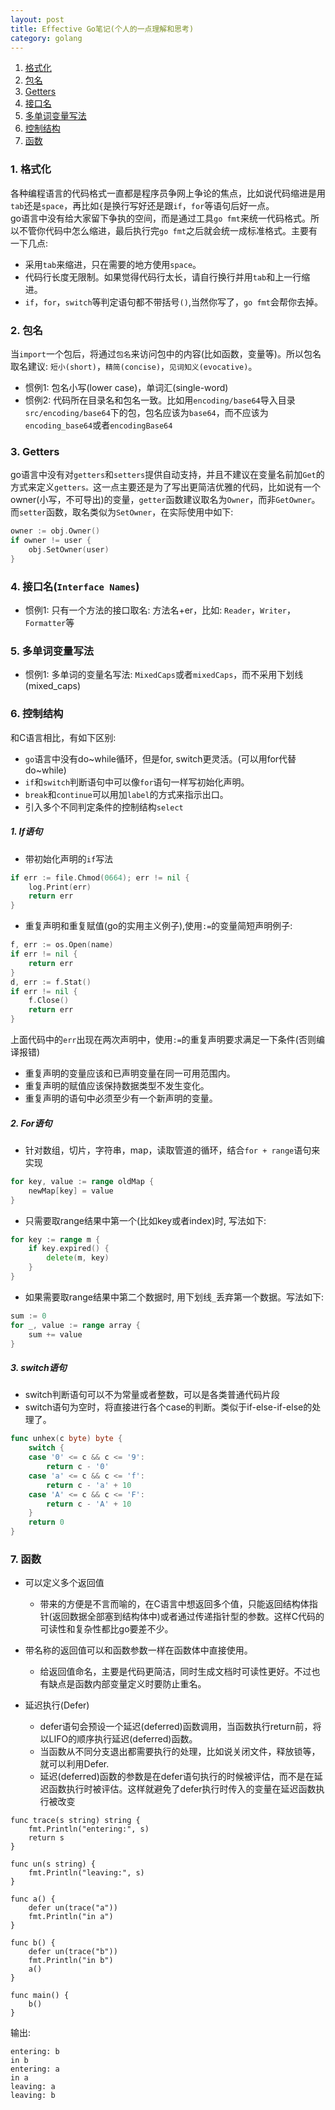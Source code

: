 ```yaml
---
layout: post
title: Effective Go笔记(个人的一点理解和思考)
category: golang
---
```


1. [格式化](#v1/formatting)  
2. [包名](#v1/package)  
3. [Getters](#v1/getter)  
4. [接口名](#v1/interface)  
5. [多单词变量写法](#v1/multiWords)  
6. [控制结构](#v1/control)  
7. [函数](#v1/function)
<!--description-->

<a name="v1/formatting"></a>  

### 1. 格式化  
各种编程语言的代码格式一直都是程序员争网上争论的焦点，比如说代码缩进是用`tab`还是`space`，再比如`{`是换行写好还是跟`if`，`for`等语句后好一点。  
go语言中没有给大家留下争执的空间，而是通过工具`go fmt`来统一代码格式。所以不管你代码中怎么缩进，最后执行完`go fmt`之后就会统一成标准格式。主要有一下几点:  

- 采用`tab`来缩进，只在需要的地方使用`space`。  
- 代码行长度无限制。如果觉得代码行太长，请自行换行并用`tab`和上一行缩进。  
- `if`，`for`，`switch`等判定语句都不带括号`()`,当然你写了，`go fmt`会帮你去掉。  

<a name="v1/package"></a>  

### 2. 包名  
当`import`一个包后，将通过`包名`来访问包中的内容(比如函数，变量等)。所以包名取名建议: `短小(short)`，`精简(concise)`，`见词知义(evocative)`。  

- 惯例1: 包名小写(lower case)，单词汇(single-word)  
- 惯例2: 代码所在目录名和包名一致。比如用`encoding/base64`导入目录`src/encoding/base64`下的包，包名应该为`base64`，而不应该为`encoding_base64`或者`encodingBase64`  

<a name="v1/getter"></a>  

### 3. Getters  
go语言中没有对`getters`和`setters`提供自动支持，并且不建议在变量名前加`Get`的方式来定义`getters。`这一点主要还是为了写出更简洁优雅的代码，比如说有一个owner(小写，不可导出)的变量，`getter`函数建议取名为`Owner`，而非`GetOwner`。而`setter`函数，取名类似为`SetOwner`，在实际使用中如下:  

```Go
owner := obj.Owner()
if owner != user {
    obj.SetOwner(user)
}
```

<a name="v1/interface"></a>  

### 4. 接口名(`Interface Names`)  
- 惯例1: 只有一个方法的接口取名: 方法名+er，比如: `Reader`，`Writer`，`Formatter`等  

<a name="v1/multiWords"></a>  

### 5. 多单词变量写法  
- 惯例1: 多单词的变量名写法: `MixedCaps`或者`mixedCaps`，而不采用下划线(mixed_caps)  

<a name="v1/control"></a>  

### 6. 控制结构  
和C语言相比，有如下区别:  

* `go`语言中没有do~while循环，但是for, switch更灵活。(可以用for代替do~while)  
* `if`和`switch`判断语句中可以像`for`语句一样写初始化声明。  
* `break`和`continue`可以用加`label`的方式来指示出口。  
* 引入多个不同判定条件的控制结构`select`  

##### 1. If语句  
- 带初始化声明的`if`写法  

```Go
if err := file.Chmod(0664); err != nil {
    log.Print(err)
    return err
}
```

- 重复声明和重复赋值(go的实用主义例子),使用`:=`的变量简短声明例子:  

```Go
f, err := os.Open(name)
if err != nil {
    return err
}
d, err := f.Stat()
if err != nil {
    f.Close()
    return err
}
```

上面代码中的`err`出现在两次声明中，使用`:=`的重复声明要求满足一下条件(否则编译报错)  

  - 重复声明的变量应该和已声明变量在同一可用范围内。  
  - 重复声明的赋值应该保持数据类型不发生变化。  
  - 重复声明的语句中必须至少有一个新声明的变量。  

##### 2. For语句  
- 针对数组，切片，字符串，map，读取管道的循环，结合`for + range`语句来实现  

```Go
for key, value := range oldMap {
    newMap[key] = value
}
```

- 只需要取range结果中第一个(比如key或者index)时, 写法如下:  

```Go
for key := range m {
    if key.expired() {
        delete(m, key)
    }
}
```

- 如果需要取range结果中第二个数据时, 用下划线`_`丢弃第一个数据。写法如下:  

```Go
sum := 0
for _, value := range array {
    sum += value
}
```

##### 3. switch语句  
- switch判断语句可以不为常量或者整数，可以是各类普通代码片段  
- switch语句为空时，将直接进行各个case的判断。类似于if-else-if-else的处理了。  

```Go
func unhex(c byte) byte {
    switch {
    case '0' <= c && c <= '9':
        return c - '0'
    case 'a' <= c && c <= 'f':
        return c - 'a' + 10
    case 'A' <= c && c <= 'F':
        return c - 'A' + 10
    }
    return 0
}
```

<a name="v1/function"></a>  

### 7. 函数  
- 可以定义多个返回值  
  * 带来的方便是不言而喻的，在C语言中想返回多个值，只能返回结构体指针(返回数据全部塞到结构体中)或者通过传递指针型的参数。这样C代码的可读性和复杂性都比go要差不少。  

- 带名称的返回值可以和函数参数一样在函数体中直接使用。  
  * 给返回值命名，主要是代码更简洁，同时生成文档时可读性更好。不过也有缺点是函数内部变量定义时要防止重名。  

- 延迟执行(Defer)  
  * defer语句会预设一个延迟(deferred)函数调用，当函数执行return前，将以LIFO的顺序执行延迟(deferred)函数。  
  * 当函数从不同分支退出都需要执行的处理，比如说关闭文件，释放锁等，就可以利用Defer.  
  * 延迟(deferred)函数的参数是在defer语句执行的时候被评估，而不是在延迟函数执行时被评估。这样就避免了defer执行时传入的变量在延迟函数执行被改变  

```
func trace(s string) string {
    fmt.Println("entering:", s)
    return s
}

func un(s string) {
    fmt.Println("leaving:", s)
}

func a() {
    defer un(trace("a"))
    fmt.Println("in a")
}

func b() {
    defer un(trace("b"))
    fmt.Println("in b")
    a()
}

func main() {
    b()
}
```

输出:  

```
entering: b
in b
entering: a
in a
leaving: a
leaving: b
```

